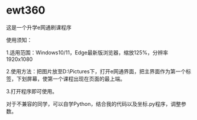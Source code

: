 # ewt360
这是一个升学e网通刷课程序

使用须知：

1.适用范围：Windows10/11，Edge最新版浏览器，缩放125%，分辨率1920x1080

2.使用方法：把图片放至D:\Pictures下，打开e网通界面，把主界面作为第一个标签，下划屏幕，使第一个课程出现在页面的最上端。

3.打开程序即可使用。

对于不兼容的同学，可以自学Python，结合我的代码以及坐标.py程序，调整参数。
